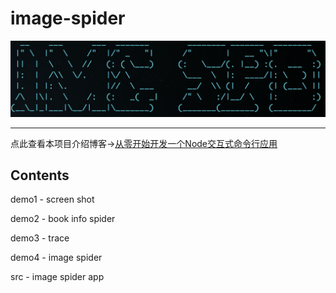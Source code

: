 # image-spider

![image-spider](/image/image-spider.png)

***

点此查看本项目介绍博客→[从零开始开发一个Node交互式命令行应用](https://tuobaye.com/2018/12/03/%E4%BB%8E%E9%9B%B6%E5%BC%80%E5%A7%8B%E5%BC%80%E5%8F%91%E4%B8%80%E4%B8%AANode%E4%BA%A4%E4%BA%92%E5%BC%8F%E5%91%BD%E4%BB%A4%E8%A1%8C%E5%BA%94%E7%94%A8/)

## Contents

demo1 - screen shot

demo2 - book info spider

demo3 - trace

demo4 - image spider

src - image spider app
